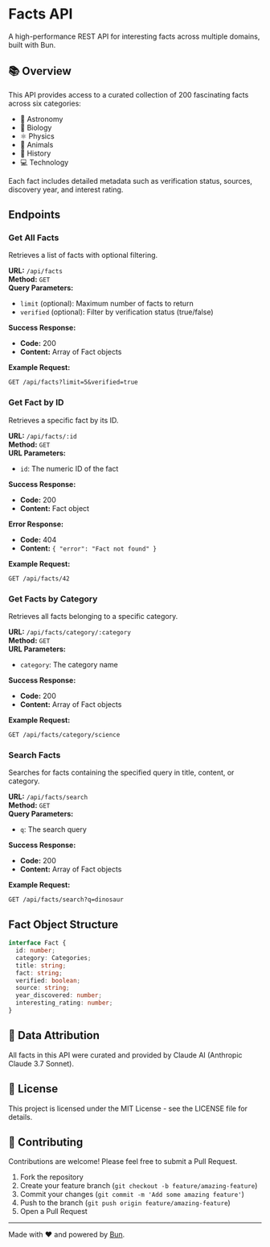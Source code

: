 # Facts API

A high-performance REST API for interesting facts across multiple domains, built with Bun.

## 📚 Overview

This API provides access to a curated collection of 200 fascinating facts across six categories:

- 🌌 Astronomy
- 🔬 Biology
- ⚛️ Physics
- 🦁 Animals
- 📜 History
- 💻 Technology

Each fact includes detailed metadata such as verification status, sources, discovery year, and interest rating.

## Endpoints

### Get All Facts

Retrieves a list of facts with optional filtering.

**URL:** `/api/facts`  
**Method:** `GET`  
**Query Parameters:**

- `limit` (optional): Maximum number of facts to return
- `verified` (optional): Filter by verification status (true/false)

**Success Response:**

- **Code:** 200
- **Content:** Array of Fact objects

**Example Request:**

```
GET /api/facts?limit=5&verified=true
```

### Get Fact by ID

Retrieves a specific fact by its ID.

**URL:** `/api/facts/:id`  
**Method:** `GET`  
**URL Parameters:**

- `id`: The numeric ID of the fact

**Success Response:**

- **Code:** 200
- **Content:** Fact object

**Error Response:**

- **Code:** 404
- **Content:** `{ "error": "Fact not found" }`

**Example Request:**

```
GET /api/facts/42
```

### Get Facts by Category

Retrieves all facts belonging to a specific category.

**URL:** `/api/facts/category/:category`  
**Method:** `GET`  
**URL Parameters:**

- `category`: The category name

**Success Response:**

- **Code:** 200
- **Content:** Array of Fact objects

**Example Request:**

```
GET /api/facts/category/science
```

### Search Facts

Searches for facts containing the specified query in title, content, or category.

**URL:** `/api/facts/search`  
**Method:** `GET`  
**Query Parameters:**

- `q`: The search query

**Success Response:**

- **Code:** 200
- **Content:** Array of Fact objects

**Example Request:**

```
GET /api/facts/search?q=dinosaur
```

## Fact Object Structure

```typescript
interface Fact {
  id: number;
  category: Categories;
  title: string;
  fact: string;
  verified: boolean;
  source: string;
  year_discovered: number;
  interesting_rating: number;
}
```

## 📝 Data Attribution

All facts in this API were curated and provided by Claude AI (Anthropic Claude 3.7 Sonnet).

## 📄 License

This project is licensed under the MIT License - see the LICENSE file for details.

## 🤝 Contributing

Contributions are welcome! Please feel free to submit a Pull Request.

1. Fork the repository
2. Create your feature branch (`git checkout -b feature/amazing-feature`)
3. Commit your changes (`git commit -m 'Add some amazing feature'`)
4. Push to the branch (`git push origin feature/amazing-feature`)
5. Open a Pull Request

---

Made with ❤️ and powered by [Bun](https://bun.sh/).
